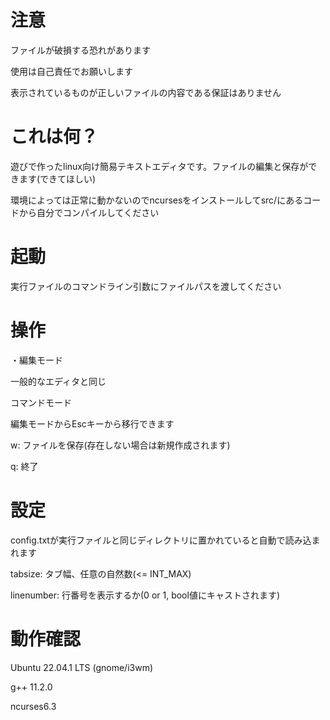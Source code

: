 # 注意

ファイルが破損する恐れがあります

使用は自己責任でお願いします

表示されているものが正しいファイルの内容である保証はありません

# これは何？
遊びで作ったlinux向け簡易テキストエディタです。ファイルの編集と保存ができます(できてほしい)

環境によっては正常に動かないのでncursesをインストールしてsrc/にあるコードから自分でコンパイルしてください

# 起動
実行ファイルのコマンドライン引数にファイルパスを渡してください

# 操作
・編集モード

一般的なエディタと同じ

コマンドモード

編集モードからEscキーから移行できます

w: ファイルを保存(存在しない場合は新規作成されます)

q: 終了

# 設定
config.txtが実行ファイルと同じディレクトリに置かれていると自動で読み込まれます

tabsize: タブ幅、任意の自然数(<= INT_MAX)

linenumber: 行番号を表示するか(0 or 1, bool値にキャストされます)

# 動作確認
Ubuntu 22.04.1 LTS (gnome/i3wm)

g++ 11.2.0

ncurses6.3
